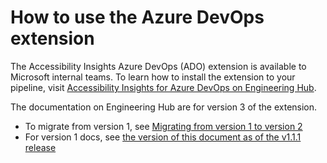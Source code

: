 <!--
Copyright (c) Microsoft Corporation. All rights reserved.
Licensed under the MIT License.
-->

# How to use the Azure DevOps extension

The Accessibility Insights Azure DevOps (ADO) extension is available to Microsoft internal teams. To learn how to install the extension to your pipeline, visit [Accessibility Insights for Azure DevOps on Engineering Hub](https://eng.ms/docs/cloud-ai-platform/devdiv/one-engineering-system-1es/1es-docs/accessibility-insights/accessibility-insights-for-azure-devops).

The documentation on Engineering Hub are for version 3 of the extension.

-   To migrate from version 1, see [Migrating from version 1 to version 2](ado-extension/migrating-from-v1-to-v2.md)
-   For version 1 docs, see [the version of this document as of the v1.1.1 release](https://github.com/microsoft/accessibility-insights-action/blob/v1.1.1-sources-ado/docs/ado-extension-usage.md)
